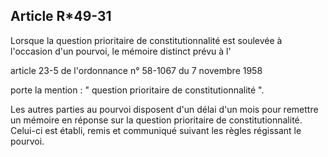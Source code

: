Article R*49-31
----
Lorsque la question prioritaire de constitutionnalité est soulevée à l'occasion
d'un pourvoi, le mémoire distinct prévu à l'

article 23-5 de l'ordonnance n° 58-1067 du 7 novembre 1958

porte la mention : " question prioritaire de constitutionnalité ".

Les autres parties au pourvoi disposent d'un délai d'un mois pour remettre un
mémoire en réponse sur la question prioritaire de constitutionnalité. Celui-ci
est établi, remis et communiqué suivant les règles régissant le pourvoi.

